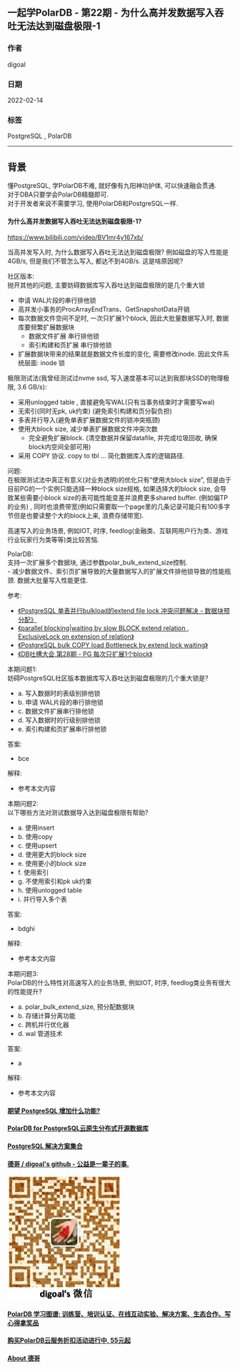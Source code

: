 ## 一起学PolarDB - 第22期 - 为什么高并发数据写入吞吐无法达到磁盘极限-1 
      
### 作者            
digoal    
            
### 日期            
2022-02-14           
     
### 标签            
PostgreSQL , PolarDB    
            
----     
            
## 背景            
懂PostgreSQL, 学PolarDB不难, 就好像有九阳神功护体, 可以快速融会贯通.            
对于DBA只要学会PolarDB精髓即可.            
对于开发者来说不需要学习, 使用PolarDB和PostgreSQL一样.            
      
#### 为什么高并发数据写入吞吐无法达到磁盘极限-1?     
https://www.bilibili.com/video/BV1mr4y167xb/   
  
当高并发写入时, 为什么数据写入吞吐无法达到磁盘极限? 例如磁盘的写入性能是4GB/s, 但是我们不管怎么写入, 都达不到4GB/s. 这是啥原因呢?    
    
社区版本:     
抛开其他的问题, 主要妨碍数据库写入吞吐达到磁盘极限的是几个重大锁   
- 申请 WAL片段的串行排他锁   
- 高并发小事务的ProcArrayEndTrans、GetSnapshotData开销  
- 每次数据文件空间不足时, 一次只扩展1个block, 因此大批量数据写入时, 数据库要频繁扩展数据块  
    - 数据文件扩展 串行排他锁   
    - 索引构建和页扩展 串行排他锁   
- 扩展数据块带来的结果就是数据文件长度的变化, 需要修改inode. 因此文件系统层面: inode 锁   
  
极限测试法(我曾经测试过nvme ssd, 写入速度基本可以达到我那块SSD的物理极限, 3.6 GB/s):    
- 采用unlogged table , 直接避免写WAL(只有当事务结束时才需要写wal)  
- 无索引(同时无pk, uk约束) (避免索引构建和页分裂负担)   
- 多表并行导入(避免单表扩展数据文件的锁冲突瓶颈)  
- 使用大block size, 减少单表扩展数据文件冲突次数  
    - 完全避免扩展block. (清空数据并保留datafile, 并完成垃圾回收, 确保block内空间全部可用)  
- 采用 COPY 协议. copy to tbl ... 简化数据库入库的逻辑路径.   
  
问题:   
在极限测试法中真正有意义(对业务透明)的优化只有“使用大block size”, 但是由于目前PG的一个实例只能选择一种block size规格, 如果选择大的block size, 会导致某些需要小block size的表可能性能变差并浪费更多shared buffer. (例如偏TP的业务) , 同时也浪费带宽(例如只需要取一个page里的几条记录可能只有100多字节但是也要读整个大的block上来, 浪费存储带宽).       
  
高速写入的业务场景, 例如IOT, 时序, feedlog(金融类、互联网用户行为类、游戏行业玩家行为类等等)类比较苦恼.     
    
PolarDB:    
支持一次扩展多个数据块, 通过参数polar_bulk_extend_size控制.   
    - 减少数据文件、索引页扩展导致的大量数据写入的扩展文件排他锁导致的性能瓶颈. 数据大批量写入性能更佳.    
  
参考:  
- [《PostgreSQL 单表并行bulkload的extend file lock 冲突问题解决 - 数据块预分配》](../201805/20180515_03.md)    
- [《parallel blocking|waiting by slow BLOCK extend relation , ExclusiveLock on extension of relation》](../201505/20150511_01.md)    
- [《PostgreSQL bulk COPY load Bottleneck by extend lock waiting》](../201310/20131026_01.md)    
- [《DB吐槽大会,第28期 - PG 每次只扩展1个block》](../202109/20210903_03.md)    
  
  
本期问题1:            
妨碍PostgreSQL社区版本数据库写入吞吐达到磁盘极限的几个重大锁是?   
- a. 写入数据时的表级别排他锁  
- b. 申请 WAL片段的串行排他锁   
- c. 数据文件扩展串行排他锁      
- d. 写入数据时的行级别排他锁   
- e. 索引构建和页扩展串行排他锁   
            
答案:            
- bce      
            
解释:            
- 参考本文内容            
         
本期问题2:            
以下哪些方法对测试数据导入达到磁盘极限有帮助?   
- a. 使用insert  
- b. 使用copy  
- c. 使用upsert  
- d. 使用更大的block size  
- e. 使用更小的block size  
- f. 使用索引  
- g. 不使用索引和pk uk约束  
- h. 使用unlogged table  
- i. 并行导入多个表  
            
答案:            
- bdghi     
            
解释:            
- 参考本文内容     
  
本期问题3:            
PolarDB的什么特性对高速写入的业务场景, 例如IOT, 时序, feedlog类业务有很大的性能提升?    
- a. polar_bulk_extend_size, 预分配数据块  
- b. 存储计算分离功能  
- c. 跨机并行优化器  
- d. wal 管道技术  
            
答案:            
- a    
            
解释:            
- 参考本文内容    
  
  
#### [期望 PostgreSQL 增加什么功能?](https://github.com/digoal/blog/issues/76 "269ac3d1c492e938c0191101c7238216")
  
  
#### [PolarDB for PostgreSQL云原生分布式开源数据库](https://github.com/ApsaraDB/PolarDB-for-PostgreSQL "57258f76c37864c6e6d23383d05714ea")
  
  
#### [PostgreSQL 解决方案集合](https://yq.aliyun.com/topic/118 "40cff096e9ed7122c512b35d8561d9c8")
  
  
#### [德哥 / digoal's github - 公益是一辈子的事.](https://github.com/digoal/blog/blob/master/README.md "22709685feb7cab07d30f30387f0a9ae")
  
  
![digoal's wechat](../pic/digoal_weixin.jpg "f7ad92eeba24523fd47a6e1a0e691b59")
  
  
#### [PolarDB 学习图谱: 训练营、培训认证、在线互动实验、解决方案、生态合作、写心得拿奖品](https://www.aliyun.com/database/openpolardb/activity "8642f60e04ed0c814bf9cb9677976bd4")
  
  
#### [购买PolarDB云服务折扣活动进行中, 55元起](https://www.aliyun.com/activity/new/polardb-yunparter?userCode=bsb3t4al "e0495c413bedacabb75ff1e880be465a")
  
  
#### [About 德哥](https://github.com/digoal/blog/blob/master/me/readme.md "a37735981e7704886ffd590565582dd0")
  

